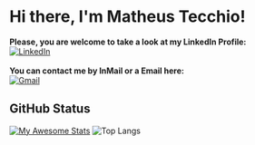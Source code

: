 # Hi there, I'm Matheus Tecchio!
**Please, you are welcome to take a look at my LinkedIn Profile:**</br>
[![LinkedIn](https://img.shields.io/badge/LinkedIn-2e3440?style=for-the-badge&logo=LinkedIn&logoColor=%230A66C2)](https://www.linkedin.com/in/matheustecchio/)</br></br>
**You can contact me by InMail or a Email here:**</br>
[![Gmail](https://img.shields.io/badge/Gmail-2e3440?style=for-the-badge&logo=Gmail&logoColor=%23EA4335)](mailto:matheusdiastecchio@gmail.com)

## GitHub Status
[![My Awesome Stats](https://awesome-github-stats.azurewebsites.net/user-stats/matheustecchio?cardType=github&theme=dark&showIcons=false&preferLogin=false)](https://git.io/awesome-stats-card)
![Top Langs](https://github-readme-stats.vercel.app/api/top-langs/?username=matheustecchio&theme=dark&layout=compact)

